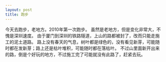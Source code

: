 ```yaml
---
layout: post
title: 跑步
---
```

今天去跑步，老地方。2010年第一次跑步。
虽然是老地方，但是变化非常大，不愧是深圳速度。
由于厦门到深圳的铁路隧道，上山的路都被封了，改而只能走施工的泥土道路。
路上没有春天的气息，树叶都是绿色的，没有看见新芽，可能随时都在发新芽；路上还是枯叶堆积，可能随时都在落枯叶。
不过山里面新开出来的路，倒是个好玩的地方，不过施工完了可能就没有此路了，赶紧去玩。